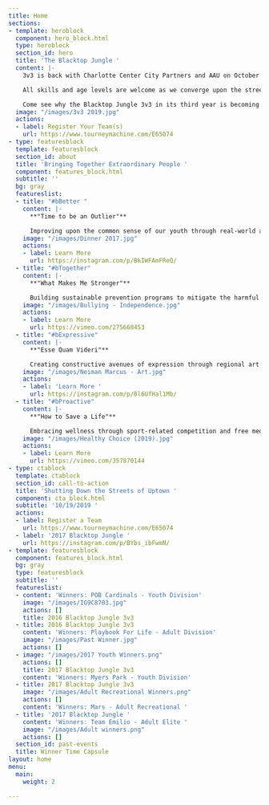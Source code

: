 ```yaml
---
title: Home
sections:
- template: heroblock
  component: hero_block.html
  type: heroblock
  section_id: hero
  title: 'The Blacktop Jungle '
  content: |-
    3v3 is back with Charlotte Center City Partners and AAU on October 19th, 2019 to host 100+ expected teams and 1000 spectators from across the region.

    All skills and age levels are welcome as we converge upon the streets of Uptown Charlotte for a day of competition and fun in the sun.

    Come see why the Blacktop Jungle 3v3 in its third year is becoming a premier basketball tournament in the Carolinas.
  image: "/images/3v3 2019.jpg"
  actions:
  - label: Register Your Team(s)
    url: https://www.tourneymachine.com/E65074
- type: featuresblock
  template: featuresblock
  section_id: about
  title: 'Bringing Together Extraordinary People '
  component: features_block.html
  subtitle: ''
  bg: gray
  featureslist:
  - title: "#bBetter "
    content: |-
      **"Time to be an Outlier"**

      Improving upon the common sense of our youth through real-world applications, in order to construct socially robust and diverse networks.
    image: "/images/Dinner 2017.jpg"
    actions:
    - label: Learn More
      url: https://instagram.com/p/BkIWFAmFReQ/
  - title: "#bTogether"
    content: |-
      **"What Makes Me Stronger"**

      Building sustainable prevention programs to mitigate the harmful effects of depression, low self-esteem and academic inefficiency caused from bullying.
    image: "/images/Bullying - Independence.jpg"
    actions:
    - label: Learn More
      url: https://vimeo.com/275668453
  - title: "#bExpressive"
    content: |-
      **"Esse Quam Videri"**

      Creating constructive avenues of expression through regional art competitions to enhance personal growth and artistic achievements of each individual.
    image: "/images/Neiman Marcus - Art.jpg"
    actions:
    - label: 'Learn More '
      url: https://instagram.com/p/Bl6UfHal1Mb/
  - title: "#bProactive"
    content: |-
      **"How to Save a Life"**

      Embracing wellness through sport-related competition and free medical screenings to encourage individuals to lead healthy lives.
    image: "/images/Healthy Choice (2019).jpg"
    actions:
    - label: Learn More
      url: https://vimeo.com/357870144
- type: ctablock
  template: ctablock
  section_id: call-to-action
  title: 'Shutting Down the Streets of Uptown '
  component: cta_block.html
  subtitle: '10/19/2019 '
  actions:
  - label: Register a Team
    url: https://www.tourneymachine.com/E65074
  - label: '2017 Blacktop Jungle '
    url: https://instagram.com/p/BYbs_ibFwmN/
- template: featuresblock
  component: features_block.html
  bg: gray
  type: featuresblock
  subtitle: ''
  featureslist:
  - content: 'Winners: POB Cardinals - Youth Division'
    image: "/images/IG9C8703.jpg"
    actions: []
    title: 2016 Blacktop Jungle 3v3
  - title: 2016 Blacktop Jungle 3v3
    content: 'Winners: Playbook For Life - Adult Division'
    image: "/images/Past Winner.jpg"
    actions: []
  - image: "/images/2017 Youth Winners.png"
    actions: []
    title: 2017 Blacktop Jungle 3v3
    content: 'Winners: Myers Park - Youth Division'
  - title: 2017 Blacktop Jungle 3v3
    image: "/images/Adult Recreational Winners.png"
    actions: []
    content: 'Winners: Mars - Adult Recreational '
  - title: '2017 Blacktop Jungle '
    content: 'Winners: Team Emilio - Adult Elite '
    image: "/images/Adult winners.png"
    actions: []
  section_id: past-events
  title: Winner Time Capsule
layout: home
menu:
  main:
    weight: 2

---
```

